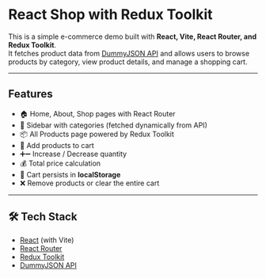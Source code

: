 # React Shop with Redux Toolkit

This is a simple e-commerce demo built with **React, Vite, React Router, and Redux Toolkit**.  
It fetches product data from [DummyJSON API](https://dummyjson.com) and allows users to browse products by category, view product details, and manage a shopping cart.

---

## Features

- 🏠 Home, About, Shop pages with React Router
- 📂 Sidebar with categories (fetched dynamically from API)
- 📦 All Products page powered by Redux Toolkit
- 🛒 Add products to cart
- ➕➖ Increase / Decrease quantity
- 💰 Total price calculation
- 💾 Cart persists in **localStorage**
- ❌ Remove products or clear the entire cart

---

## 🛠️ Tech Stack

- [React](https://react.dev/) (with Vite)
- [React Router](https://reactrouter.com/)
- [Redux Toolkit](https://redux-toolkit.js.org/)
- [DummyJSON API](https://dummyjson.com)
